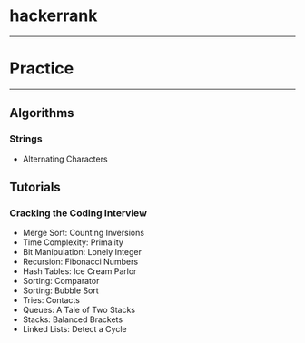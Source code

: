# hackerrank
-----
# Practice
-----
## Algorithms

### Strings

- Alternating Characters

## Tutorials

### Cracking the Coding Interview
- Merge Sort: Counting Inversions
- Time Complexity: Primality
- Bit Manipulation: Lonely Integer
- Recursion: Fibonacci Numbers
- Hash Tables: Ice Cream Parlor
- Sorting: Comparator
- Sorting: Bubble Sort
- Tries: Contacts
- Queues: A Tale of Two Stacks
- Stacks: Balanced Brackets
- Linked Lists: Detect a Cycle